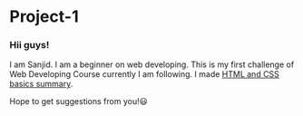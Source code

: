# Project-1
### Hii guys!
I am Sanjid. I am a beginner on web developing.
This is my first challenge of Web Developing Course currently I am following.
I made [HTML and CSS basics summary](https://sanjidhossainirfan.github.io/Challenge-1/).

Hope to get suggestions from you!😃
